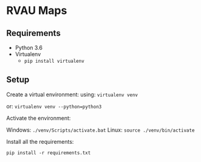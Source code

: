 
# RVAU Maps

## Requirements

* Python 3.6
* Virtualenv
  * `pip install virtualenv`

## Setup

Create a virtual environment:
using: `virtualenv venv`

or: `virtualenv venv --python=python3`

Activate the environment:

Windows:
`./venv/Scripts/activate.bat`
Linux:
`source ./venv/bin/activate`

Install all the requirements:

`pip install -r requirements.txt`



